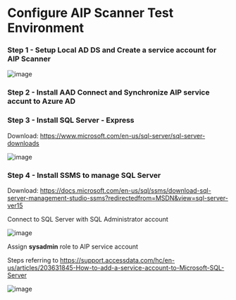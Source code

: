 # Configure AIP Scanner Test Environment

### Step 1 - Setup Local AD DS and Create a service account for AIP Scanner

![image](https://user-images.githubusercontent.com/96280581/161219964-381712f7-dc70-45fd-b834-3df0b5b28c45.png)

### Step 2 - Install AAD Connect and Synchronize AIP service accunt to Azure AD

### Step 3 - Install SQL Server - Express

Download: https://www.microsoft.com/en-us/sql-server/sql-server-downloads

![image](https://user-images.githubusercontent.com/96280581/161218209-05002896-d343-4976-8d73-1cc709bb0c5f.png)

### Step 4 - Install SSMS to manage SQL Server

Download: https://docs.microsoft.com/en-us/sql/ssms/download-sql-server-management-studio-ssms?redirectedfrom=MSDN&view=sql-server-ver15

Connect to SQL Server with SQL Administrator account

![image](https://user-images.githubusercontent.com/96280581/161218548-2d4ab24e-f90c-47f9-bd40-db6fc1e4c70a.png)

Assign **sysadmin** role to AIP service account

Steps referring to https://support.accessdata.com/hc/en-us/articles/203631845-How-to-add-a-service-account-to-Microsoft-SQL-Server

![image](https://user-images.githubusercontent.com/96280581/161219684-f5146ce6-e493-4628-a25a-dbc5069af578.png)
